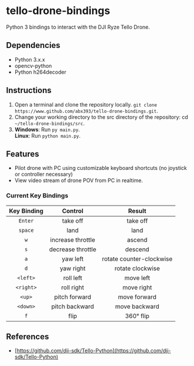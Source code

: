 # tello-drone-bindings
Python 3 bindings to interact with the DJI Ryze Tello Drone.

## Dependencies
* Python 3.x.x
* opencv-python
* Python h264decoder

## Instructions
1. Open a terminal and clone the repository locally.
  `git clone https://www.github.com/abx393/tello-drone-bindings.git`.
2. Change your working directory to the src directory of the repository: cd
   `~/tello-drone-bindings/src`.
3. **Windows**: Run `py main.py`.  
   **Linux**: Run `python main.py`.

## Features
* Pilot drone with PC using customizable keyboard shortcuts (no joystick or controller necessary)
* View video stream of drone POV from PC in realtime.

### Current Key Bindings
| Key Binding | Control | Result |
| :---:   | :----:    | :----: |
|  `Enter` | take off | take off |
| `space` | land    |  land |
|  `w` | increase throttle | ascend |
| `s` | decrease throttle | descend |
| `a` | yaw left | rotate counter-clockwise |
| `d` | yaw right | rotate clockwise |
| `<left>` | roll left | move left |
| `<right>` | roll right | move right |
| `<up>` | pitch forward | move forward |
| `<down>` | pitch backward | move backward |
| `f` | flip | 360&deg; flip |

## References
* [https://github.com/dji-sdk/Tello-Python](https://github.com/dji-sdk/Tello-Python)
